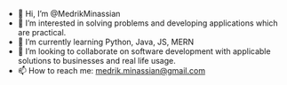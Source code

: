 - 👋 Hi, I’m @MedrikMinassian
- 👀 I’m interested in solving problems and developing applications which are practical.
- 🌱 I’m currently learning Python, Java, JS, MERN
- 💞️ I’m looking to collaborate on software development with applicable solutions to businesses and real life usage.
- 📫 How to reach me: medrik.minassian@gmail.com

<!---
MedrikMinassian/MedrikMinassian is a ✨ special ✨ repository because its `README.md` (this file) appears on your GitHub profile.
You can click the Preview link to take a look at your changes.
--->
